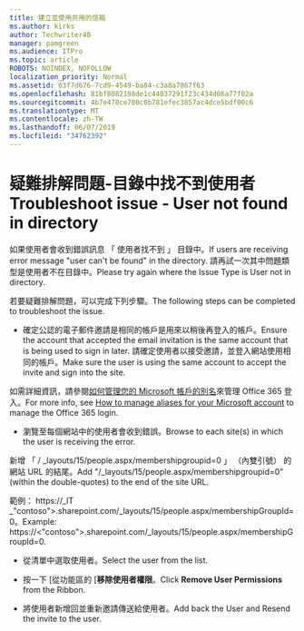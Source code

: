 ```yaml
---
title: 建立並使用共用的信箱
ms.author: kirks
author: Techwriter40
manager: pamgreen
ms.audience: ITPro
ms.topic: article
ROBOTS: NOINDEX, NOFOLLOW
localization_priority: Normal
ms.assetid: 63f7d676-7cd9-4549-ba84-c3a8a7867f63
ms.openlocfilehash: 81bf8082198de1c44037291f23c434d06a77f02a
ms.sourcegitcommit: 4b7e478ce700c0b781efec3857ac4dce5bdf00c6
ms.translationtype: MT
ms.contentlocale: zh-TW
ms.lasthandoff: 06/07/2019
ms.locfileid: "34762392"
---
```

# <a name="troubleshoot-issue---user-not-found-in-directory"></a><span data-ttu-id="df832-102">疑難排解問題-目錄中找不到使用者</span><span class="sxs-lookup"><span data-stu-id="df832-102">Troubleshoot issue - User not found in directory</span></span>

<span data-ttu-id="df832-103">如果使用者會收到錯誤訊息 「 使用者找不到 」 目錄中。</span><span class="sxs-lookup"><span data-stu-id="df832-103">If users are receiving error message "user can't be found" in the directory.</span></span> <span data-ttu-id="df832-104">請再試一次其中問題類型是使用者不在目錄中。</span><span class="sxs-lookup"><span data-stu-id="df832-104">Please try again where the Issue Type is User not in directory.</span></span>

<span data-ttu-id="df832-105">若要疑難排解問題，可以完成下列步驟。</span><span class="sxs-lookup"><span data-stu-id="df832-105">The following steps can be completed to troubleshoot the issue.</span></span>

- <span data-ttu-id="df832-106">確定公認的電子郵件邀請是相同的帳戶是用來以稍後再登入的帳戶。</span><span class="sxs-lookup"><span data-stu-id="df832-106">Ensure the account that accepted the email invitation is the same account that is being used to sign in later.</span></span> <span data-ttu-id="df832-107">請確定使用者以接受邀請，並登入網站使用相同的帳戶。</span><span class="sxs-lookup"><span data-stu-id="df832-107">Make sure the user is using the same account to accept the invite and sign into the site.</span></span> 

<span data-ttu-id="df832-108">如需詳細資訊，請參閱[如何管理您的 Microsoft 帳戶的別名</a>來管理 Office 365 登入](https://support.microsoft.com/help/12407/microsoft-account-how-to-manage-aliases)。</span><span class="sxs-lookup"><span data-stu-id="df832-108">For more info, see [How to manage aliases for your Microsoft account</a> to manage the Office 365 login](https://support.microsoft.com/help/12407/microsoft-account-how-to-manage-aliases).</span></span> 

- <span data-ttu-id="df832-109">瀏覽至每個網站中的使用者會收到錯誤。</span><span class="sxs-lookup"><span data-stu-id="df832-109">Browse to each site(s) in which the user is receiving the error.</span></span> 

<span data-ttu-id="df832-110">新增 「 / _layouts/15/people.aspx/membershipgroupid=0 」 （內雙引號） 的網站 URL 的結尾。</span><span class="sxs-lookup"><span data-stu-id="df832-110">Add "/_layouts/15/people.aspx/membershipgroupid=0" (within the double-quotes) to the end of the site URL.</span></span> 

<span data-ttu-id="df832-111">範例： https://_lT _"contoso">.sharepoint.com/_layouts/15/people.aspx/membershipGroupId=0。</span><span class="sxs-lookup"><span data-stu-id="df832-111">Example: https://<"contoso">.sharepoint.com/_layouts/15/people.aspx/membershipGroupId=0.</span></span>

- <span data-ttu-id="df832-112">從清單中選取使用者。</span><span class="sxs-lookup"><span data-stu-id="df832-112">Select the user from the list.</span></span>

- <span data-ttu-id="df832-113">按一下 [從功能區的 [**移除使用者權限**。</span><span class="sxs-lookup"><span data-stu-id="df832-113">Click **Remove User Permissions** from the Ribbon.</span></span> 
-  <span data-ttu-id="df832-114">將使用者新增回並重新邀請傳送給使用者。</span><span class="sxs-lookup"><span data-stu-id="df832-114">Add back the User and Resend the invite to the user.</span></span>

